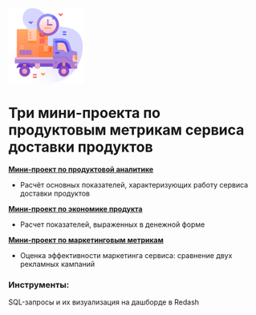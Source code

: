 <div id="header" >
 <img src="https://github.com/mr-Vozhyk/Mini-PJ-in-Redash/blob/main/icon_main_info_delivery.png" width="150"/>
</div>

# Три мини-проекта по продуктовым метрикам сервиса доставки продуктов
**[Мини-проект по продуктовой аналитике](https://github.com/mr-Vozhyk/Mini-PJ-in-Redash/blob/main/Mini-PJ%20%D0%BF%D0%BE%20%D0%BF%D1%80%D0%BE%D0%B4%D1%83%D0%BA%D1%82%D0%BE%D0%B2%D0%BE%D0%B9%20%D0%B0%D0%BD%D0%B0%D0%BB%D0%B8%D1%82%D0%B8%D0%BA%D0%B5.md)**

- Расчёт основных показателей, характеризующих работу сервиса доставки продуктов

**[Мини-проект по экономике продукта](https://github.com/mr-Vozhyk/Mini-PJ-in-Redash/blob/main/Mini-PJ%20%D0%BF%D0%BE%20%D1%8D%D0%BA%D0%BE%D0%BD%D0%BE%D0%BC%D0%B8%D0%BA%D0%B5%20%D0%BF%D1%80%D0%BE%D0%B4%D1%83%D0%BA%D1%82%D0%B0.md)**
- Расчет показателей, выраженных в денежной форме

**[Мини-проект по маркетинговым метрикам](https://github.com/mr-Vozhyk/Mini-PJ-in-Redash/blob/main/Mini-PJ%20%D0%BF%D0%BE%20%D0%BC%D0%B0%D1%80%D0%BA%D0%B5%D1%82%D0%B8%D0%BD%D0%B3%D0%BE%D0%B2%D1%8B%D0%BC%20%D0%BC%D0%B5%D1%82%D1%80%D0%B8%D0%BA%D0%B0%D0%BC.md)**
- Оценка эффективности маркетинга сервиса: сравнение двух рекламных кампаний

### Инструменты:
SQL-запросы и их визуализация на дашборде в Redash
